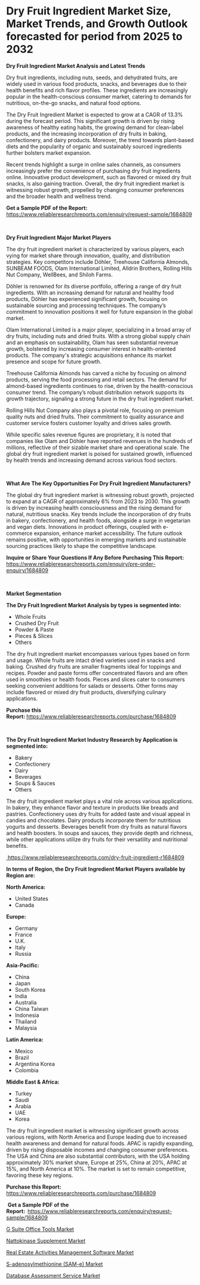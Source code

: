 <p><h1>Dry Fruit Ingredient Market Size, Market Trends, and Growth Outlook forecasted for period from 2025 to 2032</h1></p><p><strong>Dry Fruit Ingredient Market Analysis and Latest Trends</strong></p>
<p><p>Dry fruit ingredients, including nuts, seeds, and dehydrated fruits, are widely used in various food products, snacks, and beverages due to their health benefits and rich flavor profiles. These ingredients are increasingly popular in the health-conscious consumer market, catering to demands for nutritious, on-the-go snacks, and natural food options.</p><p>The Dry Fruit Ingredient Market is expected to grow at a CAGR of 13.3% during the forecast period. This significant growth is driven by rising awareness of healthy eating habits, the growing demand for clean-label products, and the increasing incorporation of dry fruits in baking, confectionery, and dairy products. Moreover, the trend towards plant-based diets and the popularity of organic and sustainably sourced ingredients further bolsters market expansion.</p><p>Recent trends highlight a surge in online sales channels, as consumers increasingly prefer the convenience of purchasing dry fruit ingredients online. Innovative product development, such as flavored or mixed dry fruit snacks, is also gaining traction. Overall, the dry fruit ingredient market is witnessing robust growth, propelled by changing consumer preferences and the broader health and wellness trend.</p></p>
<p><strong>Get a Sample PDF of the Report:&nbsp;</strong> <a href="https://www.reliableresearchreports.com/enquiry/request-sample/1684809?utm_campaign=8&utm_medium=2&utm_source=Github&utm_content=ia&utm_term=26032025&utm_id=dry-fruit-ingredient">https://www.reliableresearchreports.com/enquiry/request-sample/1684809</a></p>
<p>&nbsp;</p>
<p><strong>Dry Fruit Ingredient Major Market Players</strong></p>
<p><p>The dry fruit ingredient market is characterized by various players, each vying for market share through innovation, quality, and distribution strategies. Key competitors include Döhler, Treehouse California Almonds, SUNBEAM FOODS, Olam International Limited, Alldrin Brothers, Rolling Hills Nut Company, WellBees, and Shiloh Farms.</p><p>Döhler is renowned for its diverse portfolio, offering a range of dry fruit ingredients. With an increasing demand for natural and healthy food products, Döhler has experienced significant growth, focusing on sustainable sourcing and processing techniques. The company’s commitment to innovation positions it well for future expansion in the global market.</p><p>Olam International Limited is a major player, specializing in a broad array of dry fruits, including nuts and dried fruits. With a strong global supply chain and an emphasis on sustainability, Olam has seen substantial revenue growth, bolstered by increasing consumer interest in health-oriented products. The company's strategic acquisitions enhance its market presence and scope for future growth.</p><p>Treehouse California Almonds has carved a niche by focusing on almond products, serving the food processing and retail sectors. The demand for almond-based ingredients continues to rise, driven by the health-conscious consumer trend. The company’s robust distribution network supports its growth trajectory, signaling a strong future in the dry fruit ingredient market.</p><p>Rolling Hills Nut Company also plays a pivotal role, focusing on premium quality nuts and dried fruits. Their commitment to quality assurance and customer service fosters customer loyalty and drives sales growth.</p><p>While specific sales revenue figures are proprietary, it is noted that companies like Olam and Döhler have reported revenues in the hundreds of millions, reflective of their sizable market share and operational scale. The global dry fruit ingredient market is poised for sustained growth, influenced by health trends and increasing demand across various food sectors.</p></p>
<p>&nbsp;</p>
<p><strong>What Are The Key Opportunities For Dry Fruit Ingredient Manufacturers?</strong></p>
<p><p>The global dry fruit ingredient market is witnessing robust growth, projected to expand at a CAGR of approximately 6% from 2023 to 2030. This growth is driven by increasing health consciousness and the rising demand for natural, nutritious snacks. Key trends include the incorporation of dry fruits in bakery, confectionery, and health foods, alongside a surge in vegetarian and vegan diets. Innovations in product offerings, coupled with e-commerce expansion, enhance market accessibility. The future outlook remains positive, with opportunities in emerging markets and sustainable sourcing practices likely to shape the competitive landscape.</p></p>
<p><strong>Inquire or Share Your Questions If Any Before Purchasing This Report:</strong> <a href="https://www.reliableresearchreports.com/enquiry/pre-order-enquiry/1684809?utm_campaign=8&utm_medium=2&utm_source=Github&utm_content=ia&utm_term=26032025&utm_id=dry-fruit-ingredient">https://www.reliableresearchreports.com/enquiry/pre-order-enquiry/1684809</a></p>
<p>&nbsp;</p>
<p><strong>Market Segmentation</strong></p>
<p><strong>The Dry Fruit Ingredient Market Analysis by types is segmented into:</strong></p>
<p><ul><li>Whole Fruits</li><li>Crushed Dry Fruit</li><li>Powder & Paste</li><li>Pieces & Slices</li><li>Others</li></ul></p>
<p><p>The dry fruit ingredient market encompasses various types based on form and usage. Whole fruits are intact dried varieties used in snacks and baking. Crushed dry fruits are smaller fragments ideal for toppings and recipes. Powder and paste forms offer concentrated flavors and are often used in smoothies or health foods. Pieces and slices cater to consumers seeking convenient additions for salads or desserts. Other forms may include flavored or mixed dry fruit products, diversifying culinary applications.</p></p>
<p><strong>Purchase this Report:&nbsp;</strong><a href="https://www.reliableresearchreports.com/purchase/1684809?utm_campaign=8&utm_medium=2&utm_source=Github&utm_content=ia&utm_term=26032025&utm_id=dry-fruit-ingredient">https://www.reliableresearchreports.com/purchase/1684809</a></p>
<p>&nbsp;</p>
<p><strong>The Dry Fruit Ingredient Market Industry Research by Application is segmented into:</strong></p>
<p><ul><li>Bakery</li><li>Confectionery</li><li>Dairy</li><li>Beverages</li><li>Soups & Sauces</li><li>Others</li></ul></p>
<p><p>The dry fruit ingredient market plays a vital role across various applications. In bakery, they enhance flavor and texture in products like breads and pastries. Confectionery uses dry fruits for added taste and visual appeal in candies and chocolates. Dairy products incorporate them for nutritious yogurts and desserts. Beverages benefit from dry fruits as natural flavors and health boosters. In soups and sauces, they provide depth and richness, while other applications utilize dry fruits for their versatility and nutritional benefits.</p></p>
<p><a href="https://www.reliableresearchreports.com/dry-fruit-ingredient-r1684809?utm_campaign=8&utm_medium=2&utm_source=Github&utm_content=ia&utm_term=26032025&utm_id=dry-fruit-ingredient">&nbsp;https://www.reliableresearchreports.com/dry-fruit-ingredient-r1684809</a></p>
<p><strong>In terms of Region, the Dry Fruit Ingredient Market Players available by Region are:</strong></p>
<p>
    <p> <strong> North America: </strong>
        <ul>
            <li>United States</li>
            <li>Canada</li>
        </ul>
        </p> 
    <p> <strong> Europe: </strong>
        <ul>
            <li>Germany</li>
            <li>France</li>
            <li>U.K.</li>
            <li>Italy</li>
            <li>Russia</li>
        </ul>
        </p> 
    <p> <strong> Asia-Pacific: </strong>
        <ul>
            <li>China</li>
            <li>Japan</li>
            <li>South Korea</li>
            <li>India</li>
            <li>Australia</li>
            <li>China Taiwan</li>
            <li>Indonesia</li>
            <li>Thailand</li>
            <li>Malaysia</li>
        </ul>
        </p> 
    <p> <strong> Latin America: </strong>
        <ul>
            <li>Mexico</li>
            <li>Brazil</li>
            <li>Argentina Korea</li>
            <li>Colombia</li>
        </ul>
        </p> 
    <p> <strong> Middle East & Africa: </strong>
        <ul>
            <li>Turkey</li>
            <li>Saudi</li>
            <li>Arabia</li>
            <li>UAE</li>
            <li>Korea</li>
        </ul>
    </p>
    </p>
<p><p>The dry fruit ingredient market is witnessing significant growth across various regions, with North America and Europe leading due to increased health awareness and demand for natural foods. APAC is rapidly expanding, driven by rising disposable incomes and changing consumer preferences. The USA and China are also substantial contributors, with the USA holding approximately 30% market share, Europe at 25%, China at 20%, APAC at 15%, and North America at 10%. The market is set to remain competitive, favoring these key regions.</p></p>
<p><strong>Purchase this Report: </strong><a href="https://www.reliableresearchreports.com/purchase/1684809?utm_campaign=8&utm_medium=2&utm_source=Github&utm_content=ia&utm_term=26032025&utm_id=dry-fruit-ingredient">https://www.reliableresearchreports.com/purchase/1684809</a></p>
<p>&nbsp;<strong>Get a Sample PDF of the Report:&nbsp;&nbsp;</strong><a href="https://www.reliableresearchreports.com/enquiry/request-sample/1684809?utm_campaign=8&utm_medium=2&utm_source=Github&utm_content=ia&utm_term=26032025&utm_id=dry-fruit-ingredient">https://www.reliableresearchreports.com/enquiry/request-sample/1684809</a></p>
<p><strong></strong></p>
<p><p><a href="https://github.com/yuukoleuda/Market-Research-Report-List-1/blob/main/g-suite-office-tools-market.md?utm_campaign=8&utm_medium=2&utm_source=Github&utm_content=ia&utm_term=26032025&utm_id=dry-fruit-ingredient">G Suite Office Tools Market</a></p><p><a href="https://github.com/fungkychiman/Market-Research-Report-List-1/blob/main/nattokinase-supplement-market.md?utm_campaign=8&utm_medium=2&utm_source=Github&utm_content=ia&utm_term=26032025&utm_id=dry-fruit-ingredient">Nattokinase Supplement Market</a></p><p><a href="https://github.com/marteyfito9/Market-Research-Report-List-1/blob/main/real-estate-activities-management-software-market.md?utm_campaign=8&utm_medium=2&utm_source=Github&utm_content=ia&utm_term=26032025&utm_id=dry-fruit-ingredient">Real Estate Activities Management Software Market</a></p><p><a href="https://github.com/kitsossadien/Market-Research-Report-List-1/blob/main/s-adenosylmethionine-sam-e-market.md?utm_campaign=8&utm_medium=2&utm_source=Github&utm_content=ia&utm_term=26032025&utm_id=dry-fruit-ingredient">S-adenosylmethionine (SAM-e) Market</a></p><p><a href="https://github.com/lugnabirue/Market-Research-Report-List-1/blob/main/database-assessment-service-market.md?utm_campaign=8&utm_medium=2&utm_source=Github&utm_content=ia&utm_term=26032025&utm_id=dry-fruit-ingredient">Database Assessment Service Market</a></p></p>